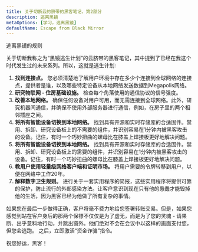 ```yaml
---
title: 关于切断云的脐带的黑客笔记，第2部分
description: 逃离黑镜
metaOptions: [学习，逃离黑镜]
defaultName: Escape from Black Mirror
---
```


<RoboAcademyText fWeight="500">
  逃离黑镜的规则
</RoboAcademyText>

<LessonImages imageClasses="mb"  src='escape-from-black-mirror/BlackMirror-02.png' alt="Escape from Black Mirror symbol" />

关于切断我称之为“黑镜逃生计划”的云脐带的黑客笔记，其中提到了已经在我这个时代发生过的未来系列。所以，这就是逃生计划:

1. **找到连接点。** 您必须清楚地了解用户环境中存在多少个连接到全球网络的连接点，提供者是谁，以及哪些特定设备从本地网络发送数据到Megapolis网络。
2. **研究物联网 - 住房基础设施。** 检查每个角落使用的通信协议的信号强度。
3. **改善本地网络。** 确保任何设备对用户可用，而无需连接到全球网络。此外，研究机器间通信，并确保不使用外部服务器进行通信，例如，在房子里的两个相邻插座之间。
4. **将所有智能设备切换到本地网络。** 找到具有开源和实时存储库的合适固件。禁用、拆卸、研究设备板上的不需要的组件，并识别容易在1分钟内被黑客攻击的设备。记住，有时一个巧妙扭曲的螺母比在膝盖上焊接板更好地解决问题。
5. **将所有智能设备切换到本地网络。** 找到具有开源和实时存储库的合适固件。禁用、拆卸、研究设备板上的需要的组件，并识别容易在1分钟内被黑客攻击的设备。记住，有时一个巧妙扭曲的螺母比在膝盖上焊接板更好地解决问题。
6. **教用户使用轻量级网络客户端和证明市场。** 将用户需要的令牌转移到用户，以便在网络中工作20年。
7. **解释数字卫生规则。** 进行关于一套实用程序的简报，这些实用程序将提供可靠的保护，防止流行的外部感染方法。让客户意识到现在只有他的愚蠢才能毁掉他的生活，因为黑客已经为他做了所有复杂的事情。

如果您在最后一步做得正确，客户将毫不费力地给您签署转账交易。但是，如果您感觉到站在客户身后的那两个保镖不仅仅是为了虚无，而是为了您的灵魂 - 请果断、出乎意料地行动，并跳出窗外。他们绝对不会在会议中以这样的画面支付您，但您会逃跑。 之后，立即激活“资金诈骗”指令。

<RoboAcademyText>
  祝您好运，黑客！
</RoboAcademyText>